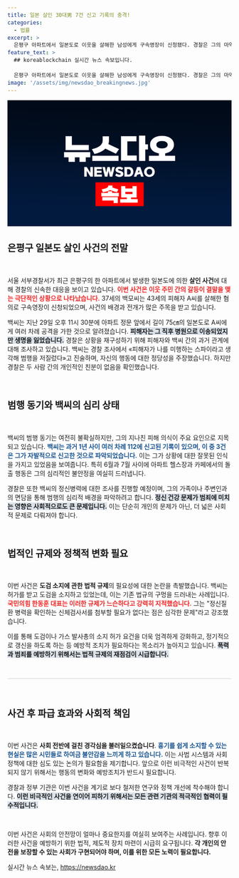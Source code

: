 ```yaml
---
title: 일본 살인 30대男 7건 신고 기록의 충격!
categories:
  - 법률
excerpt: >
  은평구 아파트에서 일본도로 이웃을 살해한 남성에게 구속영장이 신청됐다. 경찰은 그의 마약 복용 여부 및 사건 경위를 조사 중이며, 도검 소지 규제가 느슨한 점에 대한 사회적 논란이 커지고 있다.
feature_text: >
  ## koreablockchain 실시간 뉴스 속보입니다.

  은평구 아파트에서 일본도로 이웃을 살해한 남성에게 구속영장이 신청됐다. 경찰은 그의 마약 복용 여부 및 사건 경위를 조사 중이며, 도검 소지 규제가 느슨한 점에 대한 사회적 논란이 커지고 있다.
image: '/assets/img/newsdao_breakingnews.jpg'
---
```


<p><img src="/assets/img/newsdao_breakingnews.jpg" alt="koreablockchain 속보" /></p>

<h2 data-ke-size="size26">은평구 일본도 살인 사건의 전말</h2>

<p data-ke-size="size16">&nbsp;</p>

<p>서울 서부경찰서가 최근 은평구의 한 아파트에서 발생한 일본도에 의한 <b>살인 사건</b>에 대해 경찰의 신속한 대응을 보이고 있습니다. <b><span style="color: #ee2323;">이번 사건은 이웃 주민 간의 갈등이 결말을 맺는 극단적인 상황으로 나타났습니다.</span></b> 37세의 백모씨는 43세의 피해자 A씨를 살해한 혐의로 구속영장이 신청되었으며, 사건의 배경과 전개가 많은 주목을 받고 있습니다.</p>

<p>백씨는 지난 29일 오후 11시 30분에 아파트 정문 앞에서 길이 75㎝의 일본도로 A씨에게 여러 차례 공격을 가한 것으로 알려졌습니다. <b><span style="background-color: #21538527;"> 피해자는 그 직후 병원으로 이송되었지만 생명을 잃었습니다.</span></b> 경찰은 상황을 재구성하기 위해 피해자와 백씨 간의 과거 관계에 대해 조사하고 있습니다. 백씨는 경찰 조사에서 «피해자가 나를 미행하는 스파이라고 생각해 범행을 저질렀다»고 진술하며, 자신의 행동에 대한 정당성을 주장했습니다. 하지만 경찰은 두 사람 간의 개인적인 친분이 없음을 확인했습니다.</p>

<p data-ke-size="size16">&nbsp;</p>

<h2 data-ke-size="size26">범행 동기와 백씨의 심리 상태</h2>

<p data-ke-size="size16">&nbsp;</p>

<p>백씨의 범행 동기는 여전히 불확실하지만, 그의 지나친 피해 의식이 주요 요인으로 지목되고 있습니다. <b><span style="color: #1a5490;">백씨는 과거 1년 사이 여러 차례 112에 신고된 기록이 있으며, 이 중 3건은 그가 자발적으로 신고한 것으로 파악되었습니다.</span></b> 이는 그가 상황에 대한 잘못된 인식을 가지고 있었음을 보여줍니다. 특히 6월과 7월 사이에 아파트 헬스장과 카페에서의 돌출 행동은 그의 심리적인 불안정을 여실히 드러냅니다.</p>

<p>경찰은 또한 백씨의 정신병력에 대한 조사를 진행할 예정이며, 그의 가족이나 주변인과의 면담을 통해 범행의 심리적 배경을 파악하려고 합니다. <b><span style="background-color: #21538527;">정신 건강 문제가 범죄에 미치는 영향은 사회적으로도 큰 문제입니다.</span></b> 이는 단순히 개인의 문제가 아닌, 더 넓은 사회적 문제로 다뤄져야 합니다.</p>

<p data-ke-size="size16">&nbsp;</p>

<h2 data-ke-size="size26">법적인 규제와 정책적 변화 필요</h2>

<p data-ke-size="size16">&nbsp;</p>

<p>이번 사건은 <b>도검 소지에 관한 법적 규제</b>의 필요성에 대한 논란을 촉발했습니다. 백씨는 허가를 받고 도검을 소지하고 있었는데, 이는 기존 법규의 구멍을 드러내는 사례입니다. <b><span style="color: #ee2323;">국민의힘 한동훈 대표는 이러한 규제가 느슨하다고 강력히 지적했습니다.</span></b> 그는 "정신질환 병력을 확인하는 신체검사서를 첨부할 필요가 없다는 점은 심각한 문제"라고 강조했습니다.</p>

<p>이를 통해 도검이나 가스 발사총의 소지 허가 요건을 더욱 엄격하게 강화하고, 정기적으로 갱신을 하도록 하는 등 예방적 조치가 필요하다는 목소리가 높아지고 있습니다. <b><span style="background-color: #21538527;">폭력과 범죄를 예방하기 위해서는 법적 규제의 재점검이 시급합니다.</span></b></p>

<p data-ke-size="size16">&nbsp;</p>

<hr style="height: 1px; background-color: #d1d1d1; border: none;"/>

<p data-ke-size="size16">&nbsp;</p>

<h2 data-ke-size="size26">사건 후 파급 효과와 사회적 책임</h2>

<p data-ke-size="size16">&nbsp;</p>

<p>이번 사건은 <b>사회 전반에 걸친 경각심을 불러일으켰습니다</b>. <b><span style="color: #1a5490;">흉기를 쉽게 소지할 수 있는 현실은 많은 시민들로 하여금 불안감을 느끼게 하고 있습니다.</span></b> 이는 사법 시스템과 사회 정책에 대한 심도 있는 논의가 필요함을 제기합니다. 앞으로 이런 비극적인 사건이 반복되지 않기 위해서는 행동의 변화와 예방조치가 반드시 필요합니다.</p>

<p>경찰과 정부 기관은 이번 사건을 계기로 보다 철저한 연구와 정책 개선에 착수해야 합니다. <b><span style="background-color: #21538527;">이런 비극적인 사건을 연이어 피하기 위해서는 모든 관련 기관의 적극적인 협력이 필수적입니다.</span></b></p>

<p data-ke-size="size16">&nbsp;</p>

<p>이번 사건은 사회의 안전망이 얼마나 중요한지를 여실히 보여주는 사례입니다. 향후 이러한 사건을 예방하기 위한 법적, 제도적 장치 마련이 시급히 요구됩니다. <b>각 개인의 안전을 보장할 수 있는 사회가 구현되어야 하며, 이를 위한 모든 노력이 필요합니다.</b></p>
실시간 뉴스 속보는, <a href="https://newsdao.kr" rel="dofollow">https://newsdao.kr</a>



